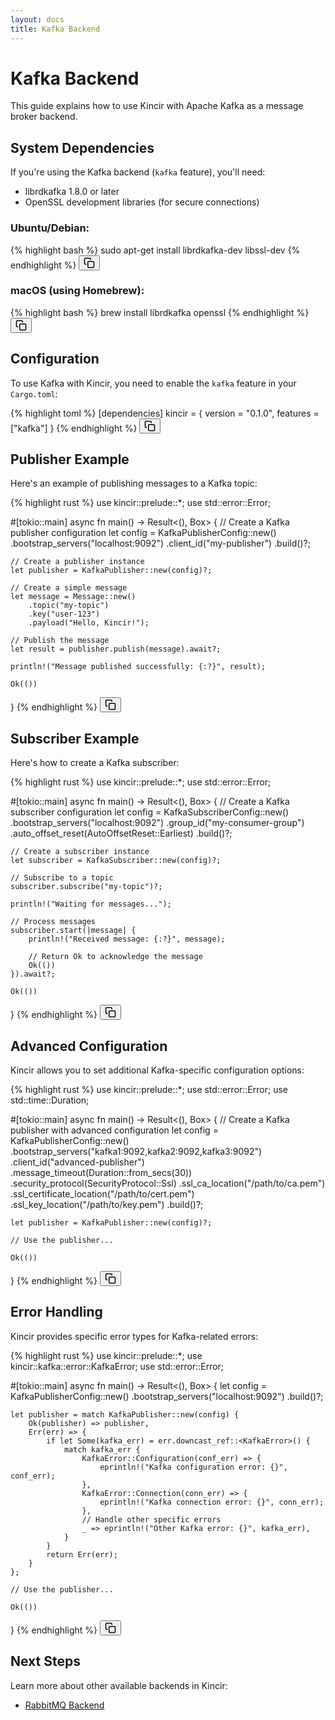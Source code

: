 ```yaml
---
layout: docs
title: Kafka Backend
---
```


# Kafka Backend

This guide explains how to use Kincir with Apache Kafka as a message broker backend.

## System Dependencies

If you're using the Kafka backend (`kafka` feature), you'll need:

- librdkafka 1.8.0 or later
- OpenSSL development libraries (for secure connections)

### Ubuntu/Debian:

<div class="highlight-wrapper" style="position: relative;" data-language="bash">
{% highlight bash %}
sudo apt-get install librdkafka-dev libssl-dev
{% endhighlight %}
<button class="copy-button manual-copy-btn" onclick="copyCode(this)" aria-label="Copy code to clipboard">
  <svg xmlns="http://www.w3.org/2000/svg" viewBox="0 0 24 24" width="18" height="18" fill="none" stroke="currentColor" stroke-width="2" stroke-linecap="round" stroke-linejoin="round"><rect x="9" y="9" width="13" height="13" rx="2" ry="2"></rect><path d="M5 15H4a2 2 0 0 1-2-2V4a2 2 0 0 1 2-2h9a2 2 0 0 1 2 2v1"></path></svg>
</button>
</div>

### macOS (using Homebrew):

<div class="highlight-wrapper" style="position: relative;" data-language="bash">
{% highlight bash %}
brew install librdkafka openssl
{% endhighlight %}
<button class="copy-button manual-copy-btn" onclick="copyCode(this)" aria-label="Copy code to clipboard">
  <svg xmlns="http://www.w3.org/2000/svg" viewBox="0 0 24 24" width="18" height="18" fill="none" stroke="currentColor" stroke-width="2" stroke-linecap="round" stroke-linejoin="round"><rect x="9" y="9" width="13" height="13" rx="2" ry="2"></rect><path d="M5 15H4a2 2 0 0 1-2-2V4a2 2 0 0 1 2-2h9a2 2 0 0 1 2 2v1"></path></svg>
</button>
</div>

## Configuration

To use Kafka with Kincir, you need to enable the `kafka` feature in your `Cargo.toml`:

<div class="highlight-wrapper" style="position: relative;" data-language="toml">
{% highlight toml %}
[dependencies]
kincir = { version = "0.1.0", features = ["kafka"] }
{% endhighlight %}
<button class="copy-button manual-copy-btn" onclick="copyCode(this)" aria-label="Copy code to clipboard">
  <svg xmlns="http://www.w3.org/2000/svg" viewBox="0 0 24 24" width="18" height="18" fill="none" stroke="currentColor" stroke-width="2" stroke-linecap="round" stroke-linejoin="round"><rect x="9" y="9" width="13" height="13" rx="2" ry="2"></rect><path d="M5 15H4a2 2 0 0 1-2-2V4a2 2 0 0 1 2-2h9a2 2 0 0 1 2 2v1"></path></svg>
</button>
</div>

## Publisher Example

Here's an example of publishing messages to a Kafka topic:

<div class="highlight-wrapper" style="position: relative;" data-language="rust">
{% highlight rust %}
use kincir::prelude::*;
use std::error::Error;

#[tokio::main]
async fn main() -> Result<(), Box<dyn Error>> {
    // Create a Kafka publisher configuration
    let config = KafkaPublisherConfig::new()
        .bootstrap_servers("localhost:9092")
        .client_id("my-publisher")
        .build()?;
    
    // Create a publisher instance
    let publisher = KafkaPublisher::new(config)?;
    
    // Create a simple message
    let message = Message::new()
        .topic("my-topic")
        .key("user-123")
        .payload("Hello, Kincir!");
    
    // Publish the message
    let result = publisher.publish(message).await?;
    
    println!("Message published successfully: {:?}", result);
    
    Ok(())
}
{% endhighlight %}
<button class="copy-button manual-copy-btn" onclick="copyCode(this)" aria-label="Copy code to clipboard">
  <svg xmlns="http://www.w3.org/2000/svg" viewBox="0 0 24 24" width="18" height="18" fill="none" stroke="currentColor" stroke-width="2" stroke-linecap="round" stroke-linejoin="round"><rect x="9" y="9" width="13" height="13" rx="2" ry="2"></rect><path d="M5 15H4a2 2 0 0 1-2-2V4a2 2 0 0 1 2-2h9a2 2 0 0 1 2 2v1"></path></svg>
</button>
</div>

## Subscriber Example

Here's how to create a Kafka subscriber:

<div class="highlight-wrapper" style="position: relative;" data-language="rust">
{% highlight rust %}
use kincir::prelude::*;
use std::error::Error;

#[tokio::main]
async fn main() -> Result<(), Box<dyn Error>> {
    // Create a Kafka subscriber configuration
    let config = KafkaSubscriberConfig::new()
        .bootstrap_servers("localhost:9092")
        .group_id("my-consumer-group")
        .auto_offset_reset(AutoOffsetReset::Earliest)
        .build()?;
    
    // Create a subscriber instance
    let subscriber = KafkaSubscriber::new(config)?;
    
    // Subscribe to a topic
    subscriber.subscribe("my-topic")?;
    
    println!("Waiting for messages...");
    
    // Process messages
    subscriber.start(|message| {
        println!("Received message: {:?}", message);
        
        // Return Ok to acknowledge the message
        Ok(())
    }).await?;
    
    Ok(())
}
{% endhighlight %}
<button class="copy-button manual-copy-btn" onclick="copyCode(this)" aria-label="Copy code to clipboard">
  <svg xmlns="http://www.w3.org/2000/svg" viewBox="0 0 24 24" width="18" height="18" fill="none" stroke="currentColor" stroke-width="2" stroke-linecap="round" stroke-linejoin="round"><rect x="9" y="9" width="13" height="13" rx="2" ry="2"></rect><path d="M5 15H4a2 2 0 0 1-2-2V4a2 2 0 0 1 2-2h9a2 2 0 0 1 2 2v1"></path></svg>
</button>
</div>

## Advanced Configuration

Kincir allows you to set additional Kafka-specific configuration options:

<div class="highlight-wrapper" style="position: relative;" data-language="rust">
{% highlight rust %}
use kincir::prelude::*;
use std::error::Error;
use std::time::Duration;

#[tokio::main]
async fn main() -> Result<(), Box<dyn Error>> {
    // Create a Kafka publisher with advanced configuration
    let config = KafkaPublisherConfig::new()
        .bootstrap_servers("kafka1:9092,kafka2:9092,kafka3:9092")
        .client_id("advanced-publisher")
        .message_timeout(Duration::from_secs(30))
        .security_protocol(SecurityProtocol::Ssl)
        .ssl_ca_location("/path/to/ca.pem")
        .ssl_certificate_location("/path/to/cert.pem")
        .ssl_key_location("/path/to/key.pem")
        .build()?;
    
    let publisher = KafkaPublisher::new(config)?;
    
    // Use the publisher...
    
    Ok(())
}
{% endhighlight %}
<button class="copy-button manual-copy-btn" onclick="copyCode(this)" aria-label="Copy code to clipboard">
  <svg xmlns="http://www.w3.org/2000/svg" viewBox="0 0 24 24" width="18" height="18" fill="none" stroke="currentColor" stroke-width="2" stroke-linecap="round" stroke-linejoin="round"><rect x="9" y="9" width="13" height="13" rx="2" ry="2"></rect><path d="M5 15H4a2 2 0 0 1-2-2V4a2 2 0 0 1 2-2h9a2 2 0 0 1 2 2v1"></path></svg>
</button>
</div>

## Error Handling

Kincir provides specific error types for Kafka-related errors:

<div class="highlight-wrapper" style="position: relative;" data-language="rust">
{% highlight rust %}
use kincir::prelude::*;
use kincir::kafka::error::KafkaError;
use std::error::Error;

#[tokio::main]
async fn main() -> Result<(), Box<dyn Error>> {
    let config = KafkaPublisherConfig::new()
        .bootstrap_servers("localhost:9092")
        .build()?;
    
    let publisher = match KafkaPublisher::new(config) {
        Ok(publisher) => publisher,
        Err(err) => {
            if let Some(kafka_err) = err.downcast_ref::<KafkaError>() {
                match kafka_err {
                    KafkaError::Configuration(conf_err) => {
                        eprintln!("Kafka configuration error: {}", conf_err);
                    },
                    KafkaError::Connection(conn_err) => {
                        eprintln!("Kafka connection error: {}", conn_err);
                    },
                    // Handle other specific errors
                    _ => eprintln!("Other Kafka error: {}", kafka_err),
                }
            }
            return Err(err);
        }
    };
    
    // Use the publisher...
    
    Ok(())
}
{% endhighlight %}
<button class="copy-button manual-copy-btn" onclick="copyCode(this)" aria-label="Copy code to clipboard">
  <svg xmlns="http://www.w3.org/2000/svg" viewBox="0 0 24 24" width="18" height="18" fill="none" stroke="currentColor" stroke-width="2" stroke-linecap="round" stroke-linejoin="round"><rect x="9" y="9" width="13" height="13" rx="2" ry="2"></rect><path d="M5 15H4a2 2 0 0 1-2-2V4a2 2 0 0 1 2-2h9a2 2 0 0 1 2 2v1"></path></svg>
</button>
</div>

## Next Steps

Learn more about other available backends in Kincir:

- [RabbitMQ Backend](/docs/backends/rabbitmq/) 